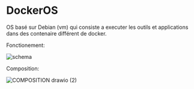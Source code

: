 # DockerOS 
OS basé sur Debian (vm) qui consiste a executer les outils et applications dans des contenaire différent de docker.

Fonctionement:


![schema](https://github.com/C0nQu3R4n7/DockerOS/assets/144029241/e766879a-9ef8-474c-9613-0107e1329325)


Composition:


![COMPOSITION drawio (2)](https://github.com/M0rPH3U53/DockerOS/assets/144029241/3f3bccec-3a04-4fac-a4cb-10733eb3a749)
